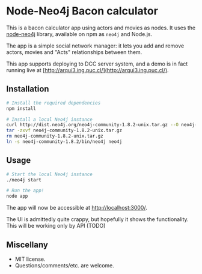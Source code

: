 # Node-Neo4j Bacon calculator

This is a bacon calculator app using actors and movies as nodes. It uses the
[node-neo4j][] library, available on npm as `neo4j` and Node.js.

The app is a simple social network manager: it lets you add and remove actors, movies and
 "Acts" relationships between them.

This app supports deploying to DCC server system, and a demo is in fact running live at
[http://arqui3.ing.puc.cl/](http://arqui3.ing.puc.cl/).


## Installation

```bash
# Install the required dependencies
npm install

# Install a local Neo4j instance
curl http://dist.neo4j.org/neo4j-community-1.8.2-unix.tar.gz --O neo4j-community-1.8.2-unix.tar.gz
tar -zxvf neo4j-community-1.8.2-unix.tar.gz
rm neo4j-community-1.8.2-unix.tar.gz
ln -s neo4j-community-1.8.2/bin/neo4j neo4j
```


## Usage

```bash
# Start the local Neo4j instance
./neo4j start

# Run the app!
node app
```

The app will now be accessible at [http://localhost:3000/](http://localhost:3000/).

The UI is admittedly quite crappy, but hopefully it shows the functionality.
This will be working only by API (TODO)


## Miscellany

- MIT license.
- Questions/comments/etc. are welcome.


[Neo4j]: http://www.neo4j.org/
[node-neo4j]: https://github.com/thingdom/node-neo4j

[coffeescript]: http://www.coffeescript.org/

